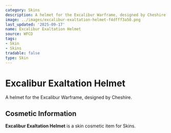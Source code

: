 ```yaml
---
category: Skins
description: A helmet for the Excalibur Warframe, designed by Cheshire.
image: ../images/excalibur-exaltation-helmet-f4dfff3a50.png
last_updated: '2025-09-17'
name: Excalibur Exaltation Helmet
source: WFCD
tags:
- Skin
- Skins
tradable: false
type: Skin
---
```


# Excalibur Exaltation Helmet

A helmet for the Excalibur Warframe, designed by Cheshire.

## Cosmetic Information

**Excalibur Exaltation Helmet** is a skin cosmetic item for Skins.

